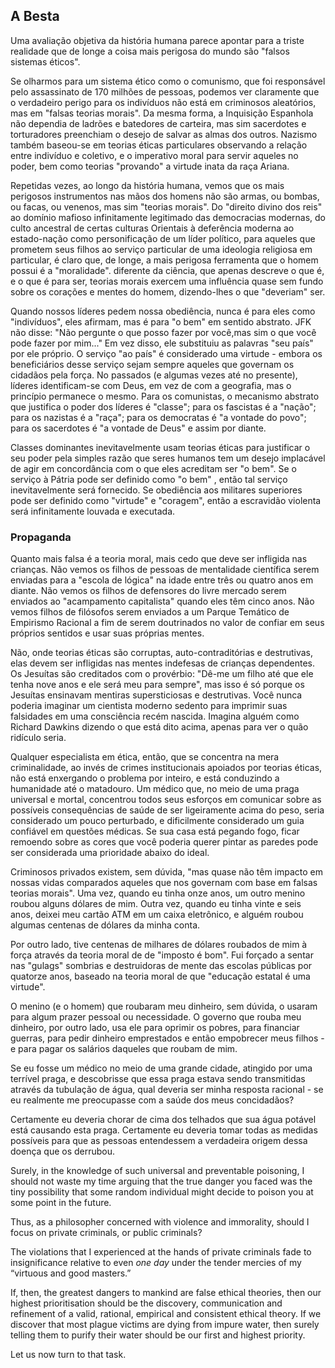 ## A Besta

Uma avaliação objetiva da história humana parece apontar para a triste realidade que de longe a coisa mais perigosa do mundo são "falsos sistemas éticos".

Se olharmos para um sistema ético como o comunismo, que foi responsável pelo assassinato de 170 milhões de pessoas, podemos ver claramente que o verdadeiro perigo para os indivíduos não está em criminosos aleatórios, mas em "falsas teorias morais". Da mesma forma, a Inquisição Espanhola não dependia de ladrões e batedores de carteira, mas sim sacerdotes e torturadores preenchiam o desejo de salvar as almas dos outros. Nazismo também baseou-se em teorias éticas particulares observando a relação entre indivíduo e coletivo, e o imperativo moral para servir aqueles no poder, bem como teorias "provando" a virtude inata da raça Ariana.

Repetidas vezes, ao longo da história humana, vemos que os mais perigosos instrumentos nas mãos dos homens não são armas, ou bombas, ou facas, ou venenos, mas sim "teorias morais". Do "direito divino dos reis" ao domínio mafioso infinitamente legitimado das democracias modernas, do culto ancestral de certas culturas Orientais à deferência moderna ao estado-nação como personificação de um líder político, para aqueles que prometem seus filhos ao serviço particular de uma ideologia religiosa em particular, é claro que, de longe, a mais perigosa ferramenta que o homem possui é a "moralidade". diferente da ciência, que apenas descreve o que é, e o que é para ser, teorias morais exercem uma influência quase sem fundo sobre os corações e mentes do homem, dizendo-lhes o que "deveriam" ser.

Quando nossos líderes pedem nossa obediência, nunca é para eles como "indivíduos", eles afirmam, mas é para "o bem" em sentido abstrato. JFK não disse: "Não pergunte o que posso fazer por você,mas sim o que você pode fazer por mim..." Em vez disso, ele substituiu as palavras "seu país" por ele próprio. O serviço "ao país" é considerado uma virtude - embora os beneficiários desse serviço sejam sempre aqueles que governam os cidadãos pela força. No passados (e algumas vezes até no presente), líderes identificam-se com Deus, em vez de com a geografia, mas o princípio permanece o mesmo. Para os comunistas, o mecanismo abstrato que justifica o poder dos líderes é "classe"; para os fascistas é a "nação"; para os nazistas é a "raça"; para os democratas é "a vontade do povo"; para os sacerdotes é "a vontade de Deus" e assim por diante.

Classes dominantes inevitavelmente usam teorias éticas para justificar o seu poder pela simples razão que seres humanos tem um desejo implacável de agir em concordância com o que eles acreditam ser "o bem". Se o serviço à Pátria pode ser definido como "o bem" , então tal serviço inevitavelmente será fornecido. Se obediência aos militares superiores pode ser definido como "virtude" e "coragem", então a escravidão violenta será infinitamente louvada e executada.

### Propaganda

Quanto mais falsa é a teoria moral, mais cedo que deve ser infligida nas crianças. Não vemos os filhos de pessoas de mentalidade científica serem enviadas para a "escola de lógica" na idade entre três ou quatro anos em diante. Não vemos os filhos de defensores do livre mercado serem enviados ao "acampamento capitalista" quando eles têm cinco anos. Não vemos filhos de filósofos serem enviados a um Parque Temático de Empirismo Racional a fim de serem doutrinados no valor de confiar em seus próprios sentidos e usar suas próprias mentes.

Não, onde teorias éticas são corruptas, auto-contraditórias e destrutivas, elas devem ser infligidas nas mentes indefesas de crianças dependentes. Os Jesuítas são creditados com o provérbio: "Dê-me um filho até que ele tenha nove anos e ele será meu para sempre", mas isso é só porque os Jesuítas ensinavam mentiras supersticiosas e destrutivas. Você nunca poderia imaginar um cientista moderno sedento para imprimir suas falsidades em uma consciência recém nascida. Imagina alguém como Richard Dawkins dizendo o que está dito acima, apenas para ver o quão ridículo seria.

Qualquer especialista em ética, então, que se concentra na mera criminalidade, ao invés de crimes institucionais apoiados por teorias éticas, não está enxergando o problema por inteiro, e está conduzindo a humanidade até o matadouro. Um médico que, no meio de uma praga universal e mortal, concentrou todos seus esforços em comunicar sobre as possíveis consequências de saúde de ser ligeiramente acima do peso, seria considerado um pouco perturbado, e dificilmente considerado um guia confiável em questões médicas. Se sua casa está pegando fogo, ficar remoendo sobre as cores que você poderia querer pintar as paredes pode ser considerada uma prioridade abaixo do ideal.

Criminosos privados existem, sem dúvida, "mas quase não têm impacto em nossas vidas comparados aqueles que nos governam com base em falsas teorias morais". Uma vez, quando eu tinha onze anos, um outro menino roubou alguns dólares de mim. Outra vez, quando eu tinha vinte e seis anos, deixei meu cartão ATM em um caixa eletrônico, e alguém roubou algumas centenas de dólares da minha conta.

Por outro lado, tive centenas de milhares de dólares roubados de mim à força através da teoria moral de de "imposto é bom". Fui forçado a sentar nas "gulags" sombrias e destruidoras de mente das escolas públicas por quatorze anos, baseado na teoria moral de que "educação estatal é uma virtude".

O menino (e o homem) que roubaram meu dinheiro, sem dúvida, o usaram para algum prazer pessoal ou necessidade. O governo que rouba meu dinheiro, por outro lado, usa ele para oprimir os pobres, para financiar guerras, para pedir dinheiro emprestados e então empobrecer meus filhos - e para pagar os salários daqueles que roubam de mim.

Se eu fosse um médico no meio de uma grande cidade, atingido por uma terrível praga, e descobrisse que essa praga estava sendo transmitidas através da tubulação de água, qual deveria ser minha resposta racional - se eu realmente me preocupasse com a saúde dos meus concidadãos?

Certamente eu deveria chorar de cima dos telhados que sua água potável está causando esta praga. Certamente eu deveria tomar todas as medidas possíveis para que as pessoas entendessem a verdadeira origem dessa doença que os derrubou.

Surely, in the knowledge of such universal and preventable poisoning, I should not waste my time arguing that the true danger you faced was the tiny possibility that some random individual might decide to poison you at some point in the future.

Thus, as a philosopher concerned with violence and immorality, should I focus on private criminals, or public criminals?

The violations that I experienced at the hands of private criminals fade to insignificance relative to even *one day* under the tender mercies of my “virtuous and good masters.”

If, then, the greatest dangers to mankind are false ethical theories, then our highest prioritisation should be the discovery, communication and refinement of a valid, rational, empirical and consistent ethical theory. If we discover that most plague victims are dying from impure water, then surely telling them to purify their water should be our first and highest priority.

Let us now turn to that task.

[^12]: Or, rather: “*forced* education is a virtue” – my parents were compelled to pay through taxes, and I was compelled to attend.
